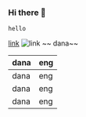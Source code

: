 ### Hi there 👋
```
hello
```
[link](goole)
![link](https://th.bing.com/th?id=OSK.ac04d5a1a6e76a3cb36d3d1ceb8615d3&w=188&h=132&c=7&o=6&pid=SANGAM)
~~ dana~~

|dana|eng|
|---|---|
|dana|eng|
|dana|eng|
|dana|eng|
<!--
**Dana18-Mohammed/Dana18-Mohammed** is a ✨ _special_ ✨ repository because its `README.md` (this file) appears on your GitHub profile.

Here are some ideas to get you started:

- 🔭 I’m currently working on ...
- 🌱 I’m currently learning ...
- 👯 I’m looking to collaborate on ...
- 🤔 I’m looking for help with ...
- 💬 Ask me about ...
- 📫 How to reach me: ...
- 😄 Pronouns: ...
- ⚡ Fun fact: ...
-->
